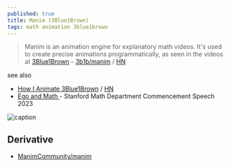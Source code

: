 ```yaml
---
published: true
title: Manim (3Blue1Brown)
tags: math animation 3blue1brown
---
```

> Manim is an animation engine for explanatory math videos. It's used to create precise animations programmatically, as seen in the videos at [3Blue1Brown](https://www.3blue1brown.com/) - [3b1b/manim](https://github.com/3b1b/manim) / [HN](https://news.ycombinator.com/item?id=24926947)

see also
- [	How I Animate 3Blue1Brown](https://www.youtube.com/watch?v=rbu7Zu5X1zI) / [HN](https://news.ycombinator.com/item?id=41818779)
- [Ego and Math ](https://www.youtube.com/watch?v=z7GVHB2wiyg) - Stanford Math Department Commencement Speech 2023

![caption](https://raw.githubusercontent.com/3b1b/manim/master/logo/cropped.png)

## Derivative
- [ManimCommunity/manim](https://github.com/ManimCommunity/manim)


